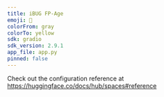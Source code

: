```yaml
---
title: iBUG FP-Age
emoji: 🏢
colorFrom: gray
colorTo: yellow
sdk: gradio
sdk_version: 2.9.1
app_file: app.py
pinned: false
---
```


Check out the configuration reference at https://huggingface.co/docs/hub/spaces#reference
